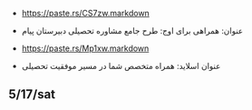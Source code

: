 - https://paste.rs/CS7zw.markdown
- عنوان: همراهی برای اوج: طرح جامع مشاوره تحصیلی دبیرستان پیام

- https://paste.rs/Mp1xw.markdown

- عنوان اسلاید: همراه متخصص شما در مسیر موفقیت تحصیلی


5/17/sat
-------
